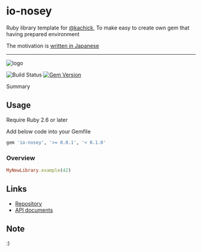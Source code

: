 # io-nosey

Ruby library template for [@kachick](https://github.com/kachick), To make easy to create own gem that having prepared environment

The motivation is [written in Japanese](https://github.com/kachick/times_kachick/issues/75)

---

![logo](https://raw.githubusercontent.com/kachick/io-nosey/main/logo.png)

![Build Status](https://github.com/kachick/io-nosey/actions/workflows/test_behaviors.yml/badge.svg?branch=main)
[![Gem Version](https://badge.fury.io/rb/io-nosey.png)](http://badge.fury.io/rb/io-nosey)

Summary

## Usage

Require Ruby 2.6 or later

Add below code into your Gemfile

```ruby
gem 'io-nosey', '>= 0.0.1', '< 0.1.0'
```

### Overview

```ruby
MyNewLibrary.example(42)
```

## Links

* [Repository](https://github.com/kachick/io-nosey)
* [API documents](https://kachick.github.io/io-nosey/)

## Note

:)
